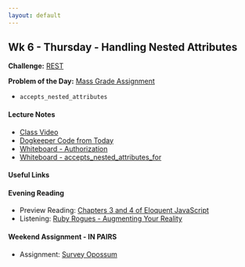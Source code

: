 ```yaml
---
layout: default
---
```


## Wk 6 - Thursday - Handling Nested Attributes

**Challenge:** [REST](https://github.com/masonfmatthews/rails_assignments/blob/master/challenges/rails_rest.md)

**Problem of the Day:** [Mass Grade Assignment](https://github.com/masonfmatthews/rails_assignments/blob/master/exercises/mass_grade_assignment)

* `accepts_nested_attributes`

#### Lecture Notes

* [Class Video](https://youtu.be/I82HiKk-R3I)
* [Dogkeeper Code from Today](https://github.com/tiyd-rails-2016-01/dogkeeper)
* [Whiteboard - Authorization](http://tiyd-rails.s3.amazonaws.com/pictures/uploaded_files/000/000/023/original/3.10.16_auth.JPG?1457629077)
* [Whiteboard - accepts_nested_attributes_for](http://tiyd-rails.s3.amazonaws.com/pictures/uploaded_files/000/000/024/original/3.10.16_nested_ff.JPG?1457629091)

#### Useful Links


#### Evening Reading

* Preview Reading: [Chapters 3 and 4 of Eloquent JavaScript](http://eloquentjavascript.net/)
* Listening: [Ruby Rogues - Augmenting Your Reality](https://devchat.tv/ruby-rogues/220-rr-augmenting-your-reality-with-leon-gersing)

#### Weekend Assignment - IN PAIRS

* Assignment: [Survey Opossum](https://github.com/tiyd-rails-2016-01/survey_opossum)
<!-- * Feedback: [Survey Opossum Feedback](feedback) -->

<!--
Thursday afternoon to Friday morning:

  1. Create an ERD for the data structure needed to accomplish this.
  2. Create a new Rails app with all models and migrations needed for this project.
  3. Scaffold the Survey class.  That's where most of your work will be done.
  4. Make sure that your scaffolded test suite runs.
  5. Deploy to Heroku.  Make sure that you can migrate and load a page (any page) in your browser without errors.
-->
